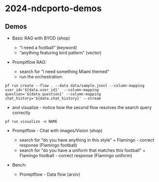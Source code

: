 # 2024-ndcporto-demos

## Demos

* Basic RAG with BYOD (shop)
  * “i need a football” (keyword)
  * “anything featuring bird pattern” (vector)

* Promptflow RAG:
  * search for “i need something Miami themed"
  * run the orchestration:

```
pf run create --flow . --data data/sample.jsonl --column-mapping user_id='${data.user_id}'  --column-mapping question='${data.question}' --column-mapping chat_history='${data.chat_history}' --stream
```

  * and visualize - notice how the second flow resolves the search query correctly

```
pf run visualize -n NAME
```

* Promptflow - Chat with images/Vision (shop)
  * search for “do you have anything in this style” + Flamingo - correct response (Flamingo football)
  * search for “do you have a uniform that matches this football” + Flamingo football - correct response (Flamingo uniform)

* Bench:
  * Promptflow - Data flow (arxiv)